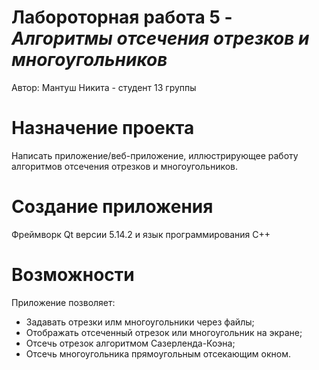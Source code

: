 # Лабороторная работа 5 - ___Алгоритмы отсечения отрезков и многоугольников___
Автор: Мантуш Никита - студент 13 группы

# Назначение проекта
Написать приложение/веб-приложение, иллюстрирующее работу алгоритмов
отсечения отрезков и многоугольников.
# Создание приложения
Фреймворк Qt версии 5.14.2 и язык программирования C++
# Возможности
Приложение позволяет:
- Задавать отрезки илм многоугольники через файлы;
- Отображать отсеченный отрезок или многоугольник на экране;
- Отсечь отрезок алгоритмом Сазерленда-Коэна;
- Отсечь многоугольника прямоугольным отсекающим окном.